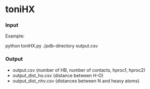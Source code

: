 # toniHX

### Input

Example:

python toniHX.py ./pdb-directory output.csv

### Output

* output.csv (number of HB, number of contacts, hproc1, hproc2)
* output_dist_ho.csv (distance between H-O)
* output_dist_nhv.csv (distances between N and heavy atoms)


